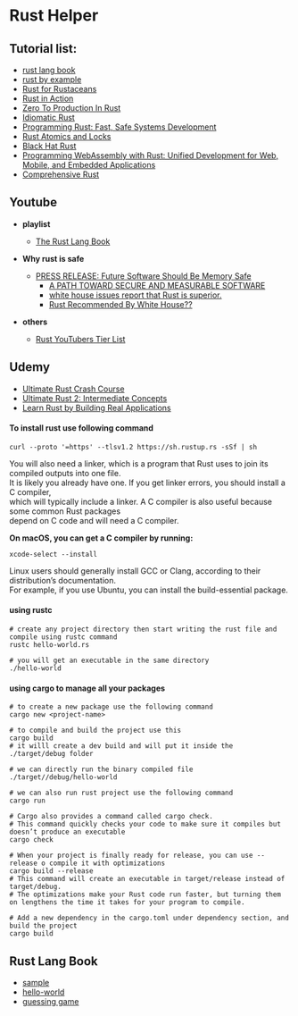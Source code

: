 # Rust Helper

## Tutorial list:
- [rust lang book](https://doc.rust-lang.org/book/)
- [rust by example](https://doc.rust-lang.org/rust-by-example/index.html)
- [Rust for Rustaceans](https://rust-for-rustaceans.com/)
- [Rust in Action](./pdf/rustinaction.pdf)
- [Zero To Production In Rust](./pdf/zero-to-production-in-rust-an-introduction-to-backend-development.pdf)
- [Idiomatic Rust](https://www.manning.com/books/idiomatic-rust)
- [Programming Rust: Fast, Safe Systems Development](./pdf/Programming%20Rust%202nd%20Edition.pdf)
- [Rust Atomics and Locks](https://marabos.nl/atomics/)
- [Black Hat Rust](https://kerkour.com/black-hat-rust)
- [Programming WebAssembly with Rust: Unified Development for Web, Mobile, and Embedded Applications](./pdf/hoffmanWasmRust.pdf)
- [Comprehensive Rust](./pdf/comprehensive-rust.pdf)


## Youtube 
- **playlist**
  - [The Rust Lang Book](https://www.youtube.com/playlist?list=PLai5B987bZ9CoVR-QEIN9foz4QCJ0H2Y8)

- **Why rust is safe**
  - [PRESS RELEASE: Future Software Should Be Memory Safe](https://www.whitehouse.gov/oncd/briefing-room/2024/02/26/press-release-technical-report/)
    - [A PATH TOWARD SECURE AND MEASURABLE SOFTWARE](https://www.whitehouse.gov/wp-content/uploads/2024/02/Final-ONCD-Technical-Report.pdf)
    - [white house issues report that Rust is superior.](https://www.youtube.com/watch?v=T4ZUMvALdKI)
    - [Rust Recommended By White House??](https://www.youtube.com/watch?v=0BdePS7dx1I)

- **others**
  - [Rust YouTubers Tier List](https://www.youtube.com/watch?v=t6eaP2AjdyA)

## Udemy
- [Ultimate Rust Crash Course](https://www.udemy.com/course/ultimate-rust-crash-course)
- [Ultimate Rust 2: Intermediate Concepts](https://www.udemy.com/course/ultimate-rust-2)
- [Learn Rust by Building Real Applications](https://www.udemy.com/course/rust-fundamentals)

#### To install rust use following command
```
curl --proto '=https' --tlsv1.2 https://sh.rustup.rs -sSf | sh
```
You will also need a linker, which is a program that Rust uses to join its compiled outputs into one file. </br>
It is likely you already have one. If you get linker errors, you should install a C compiler, </br>
which will typically include a linker. A C compiler is also useful because some common Rust packages </br>
depend on C code and will need a C compiler. </br>

**On macOS, you can get a C compiler by running:** </br>
```
xcode-select --install
```
Linux users should generally install GCC or Clang, according to their distribution’s documentation. </br>
For example, if you use Ubuntu, you can install the build-essential package. </br>

#### using rustc
```
# create any project directory then start writing the rust file and compile using rustc command
rustc hello-world.rs

# you will get an executable in the same directory
./hello-world
```

#### using cargo to manage all your packages
```
# to create a new package use the following command
cargo new <project-name>

# to compile and build the project use this
cargo build
# it willl create a dev build and will put it inside the ./target/debug folder

# we can directly run the binary compiled file
./target//debug/hello-world

# we can also run rust project use the following command
cargo run

# Cargo also provides a command called cargo check. 
# This command quickly checks your code to make sure it compiles but doesn’t produce an executable
cargo check

# When your project is finally ready for release, you can use --release o compile it with optimizations
cargo build --release
# This command will create an executable in target/release instead of target/debug. 
# The optimizations make your Rust code run faster, but turning them on lengthens the time it takes for your program to compile.

# Add a new dependency in the cargo.toml under dependency section, and build the project
cargo build
```

## Rust Lang Book
- [sample](/rust-lang/sample)
- [hello-world](/rust-lang/hello-world)
- [guessing game](/rust-lang/guessing-game)
